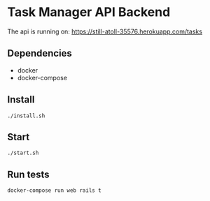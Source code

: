 # Task Manager API Backend

The api is running on:
https://still-atoll-35576.herokuapp.com/tasks

## Dependencies
* docker
* docker-compose

## Install
```shell
./install.sh
```

## Start
```shell
./start.sh
```

## Run tests
```
docker-compose run web rails t
```
